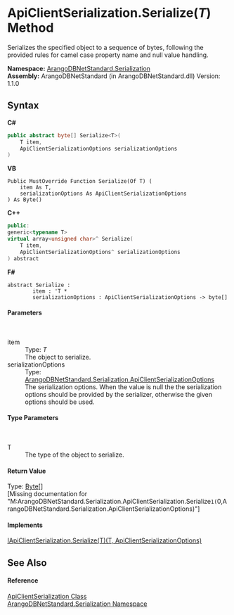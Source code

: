 # ApiClientSerialization.Serialize(*T*) Method 
 

Serializes the specified object to a sequence of bytes, following the provided rules for camel case property name and null value handling.

**Namespace:**&nbsp;<a href="b19a5281-5ab6-4a02-6b49-343596444efc">ArangoDBNetStandard.Serialization</a><br />**Assembly:**&nbsp;ArangoDBNetStandard (in ArangoDBNetStandard.dll) Version: 1.1.0

## Syntax

**C#**<br />
``` C#
public abstract byte[] Serialize<T>(
	T item,
	ApiClientSerializationOptions serializationOptions
)

```

**VB**<br />
``` VB
Public MustOverride Function Serialize(Of T) ( 
	item As T,
	serializationOptions As ApiClientSerializationOptions
) As Byte()
```

**C++**<br />
``` C++
public:
generic<typename T>
virtual array<unsigned char>^ Serialize(
	T item, 
	ApiClientSerializationOptions^ serializationOptions
) abstract
```

**F#**<br />
``` F#
abstract Serialize : 
        item : 'T * 
        serializationOptions : ApiClientSerializationOptions -> byte[] 

```


#### Parameters
&nbsp;<dl><dt>item</dt><dd>Type: *T*<br />The object to serialize.</dd><dt>serializationOptions</dt><dd>Type: <a href="4d2cfe44-8a3a-2efb-e814-c882bbee3e85">ArangoDBNetStandard.Serialization.ApiClientSerializationOptions</a><br />The serialization options. When the value is null the the serialization options should be provided by the serializer, otherwise the given options should be used.</dd></dl>

#### Type Parameters
&nbsp;<dl><dt>T</dt><dd>The type of the object to serialize.</dd></dl>

#### Return Value
Type: <a href="https://docs.microsoft.com/dotnet/api/system.byte" target="_blank" rel="noopener noreferrer">Byte</a>[]<br />\[Missing <returns> documentation for "M:ArangoDBNetStandard.Serialization.ApiClientSerialization.Serialize``1(``0,ArangoDBNetStandard.Serialization.ApiClientSerializationOptions)"\]

#### Implements
<a href="45b1e399-9033-1a0b-423d-c8ef68ac6909">IApiClientSerialization.Serialize(T)(T, ApiClientSerializationOptions)</a><br />

## See Also


#### Reference
<a href="6db52d97-8e29-9151-ad62-7bf336bc7cb8">ApiClientSerialization Class</a><br /><a href="b19a5281-5ab6-4a02-6b49-343596444efc">ArangoDBNetStandard.Serialization Namespace</a><br />